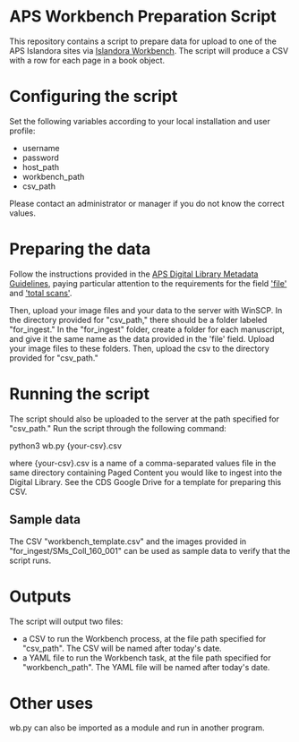 # APS Workbench Preparation Script

This repository contains a script to prepare data for upload to one of the APS Islandora sites via [Islandora Workbench](https://github.com/mjordan/islandora_workbench). The script will produce a CSV with a row for each page in a book object.

# Configuring the script

Set the following variables according to your local installation and user profile:

- username
- password
- host_path
- workbench_path
- csv_path

Please contact an administrator or manager if you do not know the correct values.

# Preparing the data

Follow the instructions provided in the [APS Digital Library Metadata Guidelines](https://americanphilosophicalsociety.github.io/APS_digitization/metadata/), paying particular attention to the requirements for the field ['file'](https://americanphilosophicalsociety.github.io/APS_digitization/metadata/#file) and ['total scans'](https://americanphilosophicalsociety.github.io/APS_digitization/metadata/#total-scans).

Then, upload your image files and your data to the server with WinSCP. In the directory provided for "csv_path," there should be a folder labeled "for_ingest." In the "for_ingest" folder, create a folder for each manuscript, and give it the same name as the data provided in the 'file' field. Upload your image files to these folders. Then, upload the csv to the directory provided for "csv_path."

# Running the script

The script should also be uploaded to the server at the path specified for "csv_path." Run the script through the following command:

python3 wb.py {your-csv}.csv

where {your-csv}.csv is a name of a comma-separated values file in the same directory containing Paged Content you would like to ingest into the Digital Library. See the CDS Google Drive for a template for preparing this CSV.

## Sample data

The CSV "workbench_template.csv" and the images provided in "for_ingest/SMs_Coll_160_001" can be used as sample data to verify that the script runs.

# Outputs

The script will output two files:

- a CSV to run the Workbench process, at the file path specified for "csv_path". The CSV will be named after today's date.
- a YAML file to run the Workbench task, at the file path specified for "workbench_path". The YAML file will be named after today's date.

# Other uses

wb.py can also be imported as a module and run in another program.